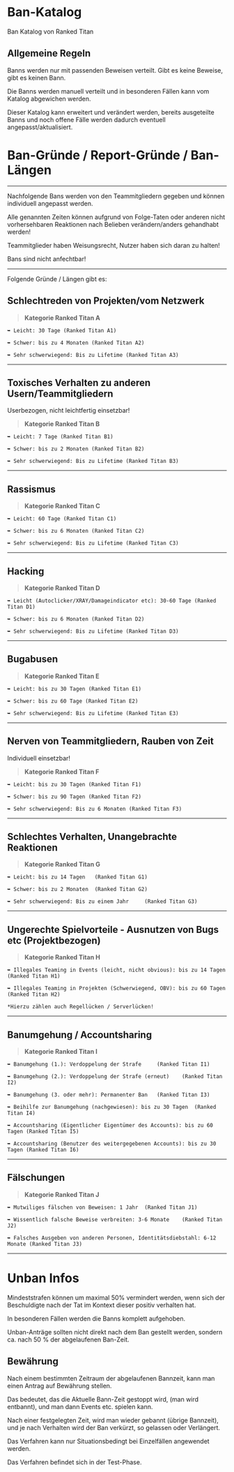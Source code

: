 # Ban-Katalog
Ban Katalog von Ranked Titan

## Allgemeine Regeln

Banns werden nur mit passenden Beweisen verteilt. Gibt es keine Beweise, gibt es keinen Bann.

Die Banns werden manuell verteilt und in besonderen Fällen kann vom Katalog abgewichen werden.

Dieser Katalog kann erweitert und verändert werden, bereits ausgeteilte Banns und noch offene Fälle werden dadurch eventuell angepasst/aktualisiert.



# Ban-Gründe / Report-Gründe / Ban-Längen
----------------------------------------------------------

Nachfolgende Bans werden von den Teammitgliedern gegeben und können individuell angepasst werden.

Alle genannten Zeiten können aufgrund von Folge-Taten oder anderen nicht vorhersehbaren Reaktionen nach Belieben verändern/anders gehandhabt werden!

Teammitglieder haben Weisungsrecht, Nutzer haben sich daran zu halten!

Bans sind nicht anfechtbar!

----------------------------------------------------------

Folgende Gründe / Längen gibt es:

## Schlechtreden von Projekten/vom Netzwerk
> **Kategorie Ranked Titan A**
```
➥ Leicht: 30 Tage (Ranked Titan A1)

➥ Schwer: bis zu 4 Monaten (Ranked Titan A2)

➥ Sehr schwerwiegend: Bis zu Lifetime (Ranked Titan A3)
```
----------------------------------------------------------

## Toxisches Verhalten zu anderen Usern/Teammitgliedern
Userbezogen, nicht leichtfertig einsetzbar!

> **Kategorie Ranked Titan B**
```
➥ Leicht: 7 Tage (Ranked Titan B1)

➥ Schwer: bis zu 2 Monaten (Ranked Titan B2)

➥ Sehr schwerwiegend: Bis zu Lifetime (Ranked Titan B3)
```
----------------------------------------------------------

## Rassismus
> **Kategorie Ranked Titan C**
```
➥ Leicht: 60 Tage (Ranked Titan C1)

➥ Schwer: bis zu 6 Monaten (Ranked Titan C2)

➥ Sehr schwerwiegend: Bis zu Lifetime (Ranked Titan C3)
```
----------------------------------------------------------

## Hacking
> **Kategorie Ranked Titan D**
```
➥ Leicht (Autoclicker/XRAY/Damageindicator etc): 30-60 Tage (Ranked Titan D1)

➥ Schwer: bis zu 6 Monaten (Ranked Titan D2)

➥ Sehr schwerwiegend: Bis zu Lifetime (Ranked Titan D3)
```
----------------------------------------------------------

## Bugabusen
> **Kategorie Ranked Titan E**
```
➥ Leicht: bis zu 30 Tagen (Ranked Titan E1)

➥ Schwer: bis zu 60 Tage (Ranked Titan E2)

➥ Sehr schwerwiegend: Bis zu Lifetime (Ranked Titan E3)
```
----------------------------------------------------------

## Nerven von Teammitgliedern, Rauben von Zeit
Individuell einsetzbar!

> **Kategorie Ranked Titan F**
```
➥ Leicht: bis zu 30 Tagen (Ranked Titan F1)

➥ Schwer: bis zu 90 Tagen (Ranked Titan F2)

➥ Sehr schwerwiegend: Bis zu 6 Monaten (Ranked Titan F3)
```
----------------------------------------------------------

## Schlechtes Verhalten, Unangebrachte Reaktionen
> **Kategorie Ranked Titan G**
```
➥ Leicht: bis zu 14 Tagen 	(Ranked Titan G1)

➥ Schwer: bis zu 2 Monaten 	(Ranked Titan G2)

➥ Sehr schwerwiegend: Bis zu einem Jahr 	(Ranked Titan G3)
```
----------------------------------------------------------

## Ungerechte Spielvorteile - Ausnutzen von Bugs etc (Projektbezogen)
> **Kategorie Ranked Titan H**
```
➥ Illegales Teaming in Events (leicht, nicht obvious): bis zu 14 Tagen 	(Ranked Titan H1)

➥ Illegales Teaming in Projekten (Schwerwiegend, OBV): bis zu 60 Tagen 	(Ranked Titan H2)

*Hierzu zählen auch Regellücken / Serverlücken!
```
----------------------------------------------------------

## Banumgehung / Accountsharing
> **Kategorie Ranked Titan I**
```
➥ Banumgehung (1.): Verdoppelung der Strafe 	(Ranked Titan I1)

➥ Banumgehung (2.): Verdoppelung der Strafe (erneut) 	(Ranked Titan I2)

➥ Banumgehung (3. oder mehr): Permanenter Ban 	(Ranked Titan I3)

➥ Beihilfe zur Banumgehung (nachgewiesen): bis zu 30 Tagen 	(Ranked Titan I4)

➥ Accountsharing (Eigentlicher Eigentümer des Accounts): bis zu 60 Tagen (Ranked Titan I5)

➥ Accountsharing (Benutzer des weitergegebenen Accounts): bis zu 30 Tagen (Ranked Titan I6)
```
----------------------------------------------------------

## Fälschungen
> **Kategorie Ranked Titan J**
```
➥ Mutwiliges fälschen von Beweisen: 1 Jahr 	(Ranked Titan J1)

➥ Wissentlich falsche Beweise verbreiten: 3-6 Monate  	(Ranked Titan J2)

➥ Falsches Ausgeben von anderen Personen, Identitätsdiebstahl: 6-12 Monate (Ranked Titan J3)
```
----------------------------------------------------------

# Unban Infos

Mindeststrafen können um maximal 50% vermindert werden, wenn sich der Beschuldigte nach der Tat im Kontext dieser positiv verhalten hat.

In besonderen Fällen werden die Banns komplett aufgehoben.

Unban-Anträge sollten nicht direkt nach dem Ban gestellt werden, sondern ca. nach 50 % der abgelaufenen Ban-Zeit.

## Bewährung

Nach einem bestimmten Zeitraum der abgelaufenen Bannzeit, kann man einen Antrag auf Bewährung stellen.

Das bedeutet, das die Aktuelle Bann-Zeit gestoppt wird, (man wird entbannt), und man dann Events etc. spielen kann.

Nach einer festgelegten Zeit, wird man wieder gebannt (übrige Bannzeit), und je nach Verhalten wird der Ban verkürzt, so gelassen oder Verlängert.

Das Verfahren kann nur Situationsbedingt bei Einzelfällen angewendet werden.

Das Verfahren befindet sich in der Test-Phase.
